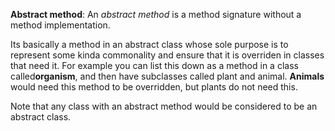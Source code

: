 **Abstract method**: An _abstract method_ is a method signature without a method implementation.

Its basically a method in an abstract class whose sole purpose is to represent some kinda commonality and ensure that it is overriden in classes that need it. For example you can list this down as a method in a class called**organism**, and then have subclasses called plant and animal. **Animals** would need this method to be overridden, but plants do not need this.

Note that any class with an abstract method would be considered to be an abstract class.



